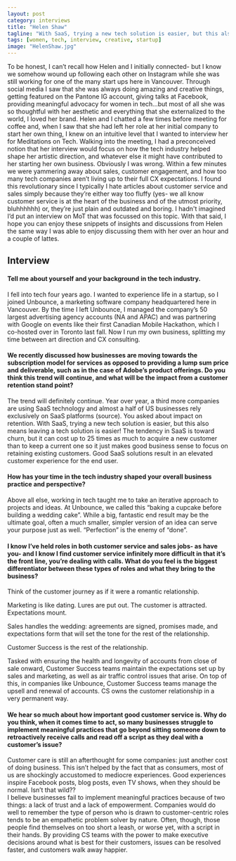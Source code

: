 ```yaml
---
layout: post
category: interviews
title: "Helen Shaw"
tagline: "With SaaS, trying a new tech solution is easier, but this also means leaving a tech solution is easier!"
tags: [women, tech, interview, creative, startup]
image: "HelenShaw.jpg"
---
```


To be honest, I can’t recall how Helen and I initially connected- but I know we somehow wound up following each other on Instagram while she was still working for one of the many start ups here in Vancouver. Through social media I saw that she was always doing amazing and creative things, getting featured on the Pantone IG account, giving talks at Facebook, providing meaningful advocacy for women in tech…but most of all she was so thoughtful with her aesthetic and everything that she externalized to the world, I loved her brand.
Helen and I chatted a few times before meeting for coffee and, when I saw that she had left her role at her initial company to start her own thing, I knew on an intuitive level that I wanted to interview her for Meditations on Tech. Walking into the meeting, I had a preconceived notion that her interview would focus on how the tech industry helped shape her artistic direction, and whatever else it might have contributed to her starting her own business. Obviously I was wrong.
Within a few minutes we were yammering away about sales, customer engagement, and how too many tech companies aren’t living up to their full CX expectations. I found this revolutionary since I typically I hate articles about customer service and sales simply because they’re either way too fluffy (yes- we all know customer service is at the heart of the business and of the utmost priority, bluhhhhhh) or, they’re just plain and outdated and boring. I hadn't imagined I’d put an interview on MoT that was focussed on this topic. With that said, I hope you can enjoy these snippets of insights and discussions from Helen the same way I was able to enjoy discussing them with her over an hour and a couple of lattes.

## Interview

#### Tell me about yourself and your background in the tech industry.
I fell into tech four years ago. I wanted to experience life in a startup, so I joined Unbounce, a marketing software company headquartered here in Vancouver. 
By the time I left Unbounce, I managed the company’s 50 largest advertising agency accounts (NA and APAC) and was partnering with Google on events like their first Canadian Mobile Hackathon, which I co-hosted over in Toronto last fall. 
Now I run my own business, splitting my time between art direction and CX consulting.

#### We recently discussed how businesses are moving towards the subscription model for services as opposed to providing a lump sum price and deliverable, such as in the case of Adobe’s product offerings. Do you think this trend will continue, and what will be the impact from a customer retention stand point?
The trend will definitely continue. Year over year, a third more companies are using SaaS technology and almost a half of US businesses rely exclusively on SaaS platforms (source). 
You asked about impact on retention. With SaaS, trying a new tech solution is easier, but this also means leaving a tech solution is easier! The tendency in SaaS is toward churn, but it can cost up to 25 times as much to acquire a new customer than to keep a current one so it just makes good business sense to focus on retaining existing customers. Good SaaS solutions result in an elevated customer experience for the end user. 

#### How has your time in the tech industry shaped your overall business practice and perspective?
Above all else, working in tech taught me to take an iterative approach to projects and ideas.
At Unbounce, we called this “baking a cupcake before building a wedding cake”.
While a big, fantastic end result may be the ultimate goal, often a much smaller, simpler version of an idea can serve your purpose just as well. “Perfection” is the enemy of “done”. 

#### I know I’ve held roles in both customer service and sales jobs- as have you- and I know I find customer service infinitely more difficult in that it’s the front line, you’re dealing with calls. What do you feel is the biggest differentiator between these types of roles and what they bring to the business?
Think of the customer journey as if it were a romantic relationship.
 
Marketing is like dating. Lures are put out. The customer is attracted. Expectations mount. 

Sales handles the wedding: agreements are signed, promises made, and expectations form that will set the tone for the rest of the relationship. 

Customer Success is the rest of the relationship. 

Tasked with ensuring the health and longevity of accounts from close of sale onward, Customer Success teams maintain the expectations set up by sales and marketing, as well as air traffic control issues that arise. On top of this, in companies like Unbounce, Customer Success teams manage the upsell and renewal of accounts. CS owns the customer relationship in a very permanent way.

#### We hear so much about how important good customer service is. Why do you think, when it comes time to act, so many businesses struggle to implement meaningful practices that go beyond sitting someone down to retroactively receive calls and read off a script as they deal with a customer’s issue?
Customer care is still an afterthought for some companies: just another cost of doing business. This isn’t helped by the fact that as consumers, most of us are shockingly accustomed to mediocre experiences. Good experiences inspire Facebook posts, blog posts, even TV shows, when they should be normal. Isn’t that wild??  
I believe businesses fail to implement meaningful practices because of two things: a lack of trust and a lack of empowerment. 
Companies would do well to remember the type of person who is drawn to customer-centric roles tends to be an empathetic problem solver by nature. 
Often, though, those people find themselves on too short a leash, or worse yet, with a script in their hands.
By providing CS teams with the power to make executive decisions around what is best for their customers, issues can be resolved faster, and customers walk away happier.   




